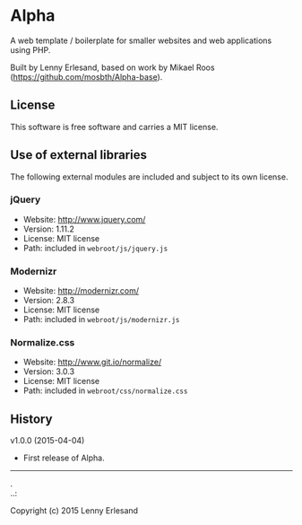 Alpha
==========

A web template / boilerplate for smaller websites and web applications using PHP.

Built by Lenny Erlesand, based on work by Mikael Roos (https://github.com/mosbth/Alpha-base).



License 
------------------

This software is free software and carries a MIT license.



Use of external libraries
-----------------------------------

The following external modules are included and subject to its own license.


### jQuery
* Website: http://www.jquery.com/
* Version: 1.11.2
* License: MIT license
* Path: included in `webroot/js/jquery.js`

### Modernizr
* Website: http://modernizr.com/
* Version: 2.8.3
* License: MIT license 
* Path: included in `webroot/js/modernizr.js`

### Normalize.css
* Website: http://www.git.io/normalize/
* Version: 3.0.3
* License: MIT license
* Path: included in `webroot/css/normalize.css`



History
-----------------------------------

v1.0.0 (2015-04-04)

* First release of Alpha.



------------------
 .  
..:

Copyright (c) 2015 Lenny Erlesand



